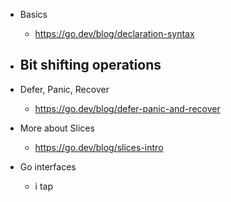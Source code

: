 - Basics
	- https://go.dev/blog/declaration-syntax
- Bit shifting operations
	- 
- Defer, Panic, Recover 
	- https://go.dev/blog/defer-panic-and-recover
- More about Slices
	- https://go.dev/blog/slices-intro
	  
- Go interfaces
	- i tap